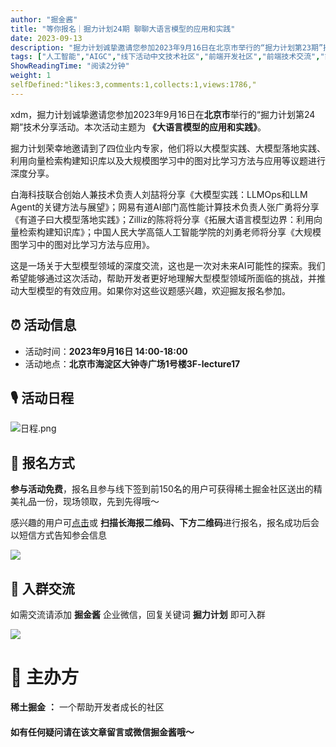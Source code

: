 ```yaml
---
author: "掘金酱"
title: "等你报名｜掘力计划24期 聊聊大语言模型的应用和实践"
date: 2023-09-13
description: "掘力计划诚挚邀请您参加2023年9月16日在北京市举行的“掘力计划第23期”技术分享活动。本次活动主题为 《大语言模型的应用和实践》。"
tags: ["人工智能","AIGC","线下活动中文技术社区","前端开发社区","前端技术交流","前端框架教程","JavaScript 学习资源","CSS 技巧与最佳实践","HTML5 最新动态","前端工程师职业发展","开源前端项目","前端技术趋势"]
ShowReadingTime: "阅读2分钟"
weight: 1
selfDefined:"likes:3,comments:1,collects:1,views:1786,"
---
```

xdm，掘力计划诚挚邀请您参加2023年9月16日在**北京市**举行的“掘力计划第24期”技术分享活动。本次活动主题为 **《大语言模型的应用和实践》**。

掘力计划荣幸地邀请到了四位业内专家，他们将以大模型实践、大模型落地实践、利用向量检索构建知识库以及大规模图学习中的图对比学习方法与应用等议题进行深度分享。

白海科技联合创始人兼技术负责人刘喆将分享《大模型实践：LLMOps和LLM Agent的关键方法与展望》；网易有道AI部门高性能计算技术负责人张广勇将分享《有道子曰大模型落地实践》；Zilliz的陈将将分享《拓展大语言模型边界：利用向量检索构建知识库》；中国人民大学高瓴人工智能学院的刘勇老师将分享《大规模图学习中的图对比学习方法与应用》。

这是一场关于大型模型领域的深度交流，这也是一次对未来AI可能性的探索。我们希望能够通过这次活动，帮助开发者更好地理解大型模型领域所面临的挑战，并推动大型模型的有效应用。如果你对这些议题感兴趣，欢迎掘友报名参加。

⏰ 活动信息
------

*   活动时间：**2023年9月16日 14:00-18:00**
*   活动地点：**北京市海淀区大钟寺广场1号楼3F-lecture17**

🎙️ 活动日程
--------

![日程.png](/images/jueJin/fff416f390fa466.png)

📒 报名方式
-------

**参与活动免费**，报名且参与线下签到前150名的用户可获得稀土掘金社区送出的精美礼品一份，现场领取，先到先得哦～

感兴趣的用户可[点击](https://www.bagevent.com/event/8686417?bag_track=wenzhang "https://www.bagevent.com/event/8686417?bag_track=wenzhang")或 **扫描长海报二维码、下方二维码**进行报名，报名成功后会以短信方式告知参会信息

![](/images/jueJin/2c34aaf98a5b492.png)

💬 入群交流
-------

如需交流请添加 **掘金酱** 企业微信，回复关键词 **掘力计划** 即可入群

![](/images/jueJin/3ba3c34a3775459.png)

🌟 主办方
======

**稀土掘金** **：** 一个帮助开发者成长的社区

#### 如有任何疑问请在该文章留言或微信掘金酱哦～